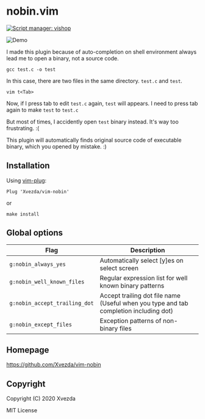 # nobin.vim
[![Script manager: vishop](https://img.shields.io/badge/script%20manager-vishop-blueviolet)](https://github.com/Xvezda/vishop)

![Demo](https://gist.githubusercontent.com/Xvezda/6f3773debe7982129d789981b4d9a72e/raw/vim-nobin.gif)

I made this plugin because of auto-completion on shell environment always lead me to open a binary, not a source code.

`gcc test.c -o test`

In this case, there are two files in the same directory. `test.c` and `test`.

`vim t<Tab>`

Now, if I press tab to edit `test.c` again, `test` will appears.
I need to press tab again to make `test` to `test.c`

But most of times, I accidently open `test` binary instead.
It's way too frustrating. :(

This plugin will automatically finds original source code of executable binary, which you opened by mistake. :)

## Installation

Using [vim-plug](https://github.com/junegunn/vim-plug):

`Plug 'Xvezda/vim-nobin'`

or

`make install`


## Global options

| Flag                          | Description                                                                           |
|-------------------------------|----------------------------------------------------------                             |
| `g:nobin_always_yes`          | Automatically select [y]es on select screen                                           |
| `g:nobin_well_known_files`    | Regular expression list for well known binary patterns                                |
| `g:nobin_accept_trailing_dot` | Accept trailing dot file name (Useful when you type and tab completion including dot) |
| `g:nobin_except_files`        | Exception patterns of non-binary files                                                |
## Homepage

https://github.com/Xvezda/vim-nobin


## Copyright

Copyright (C) 2020 Xvezda

MIT License

